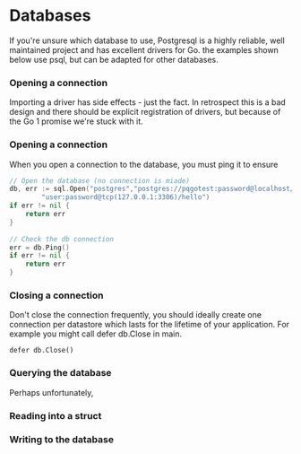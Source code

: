# Databases

If you're unsure which database to use, Postgresql is a highly reliable, well maintained project and has excellent drivers for Go. the examples shown below use psql, but can be adapted for other databases.  

### Opening a connection

Importing a driver has side effects - just the fact. In retrospect this is a bad design and there should be explicit registration of drivers, but because of the Go 1 promise we're stuck with it. 

### Opening a connection

When you open a connection to the database, you must ping it to ensure 

```go
// Open the database (no connection is miade)
db, err := sql.Open("postgres","postgres://pqgotest:password@localhost/pqgotest?sslmode=verify-full")
		"user:password@tcp(127.0.0.1:3306)/hello")
if err != nil {
    return err
}
	
// Check the db connection
err = db.Ping()
if err != nil {
    return err
}
```

### Closing a connection 

Don't close the connection frequently,  you should ideally create one connection per datastore which lasts for the lifetime of your application. For example you might call defer db.Close in main. 

```
defer db.Close()
```

### Querying the database

Perhaps unfortunately, 

### Reading into a struct

### Writing to the database



